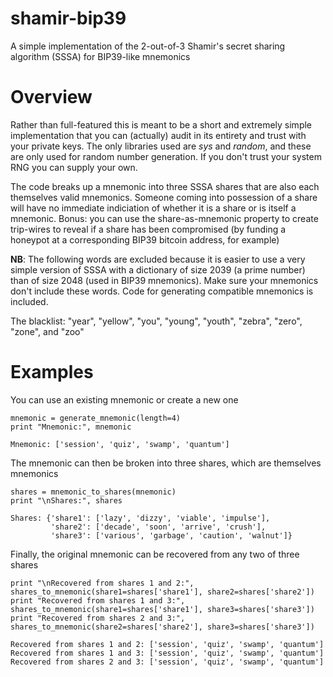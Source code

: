 # shamir-bip39
A simple implementation of the 2-out-of-3 Shamir's secret sharing algorithm (SSSA) for BIP39-like mnemonics

# Overview

Rather than full-featured this is meant to be a short and extremely simple implementation that you can (actually) audit in its entirety and trust with your private keys. The only libraries used are *sys* and *random*, and these are only used for random number generation. If you don't trust your system RNG you can supply your own.

The code breaks up a mnemonic into three SSSA shares that are also each themselves valid mnemonics. Someone coming into possession of a share will have no immediate indiciation of whether it is a share or is itself a mnemonic. Bonus: you can use the share-as-mnemonic property to create trip-wires to reveal if a share has been compromised (by funding a honeypot at a corresponding BIP39 bitcoin address, for example) 

**NB**: The following words are excluded because it is easier to use a very simple version of SSSA with a dictionary of size 2039 (a prime number) than of size 2048 (used in BIP39 mnemonics). Make sure your mnemonics don't include these words. Code for generating compatible mnemonics is included.

The blacklist: "year", "yellow", "you", "young", "youth", "zebra", "zero", "zone", and "zoo"

# Examples

You can use an existing mnemonic or create a new one

```
mnemonic = generate_mnemonic(length=4)
print "Mnemonic:", mnemonic
```

```
Mnemonic: ['session', 'quiz', 'swamp', 'quantum']
```

The mnemonic can then be broken into three shares, which are themselves mnemonics

```
shares = mnemonic_to_shares(mnemonic)
print "\nShares:", shares
```

```
Shares: {'share1': ['lazy', 'dizzy', 'viable', 'impulse'],
         'share2': ['decade', 'soon', 'arrive', 'crush'],
         'share3': ['various', 'garbage', 'caution', 'walnut']}
```

Finally, the original mnemonic can be recovered from any two of three shares

```
print "\nRecovered from shares 1 and 2:", shares_to_mnemonic(share1=shares['share1'], share2=shares['share2'])
print "Recovered from shares 1 and 3:", shares_to_mnemonic(share1=shares['share1'], share3=shares['share3'])
print "Recovered from shares 2 and 3:", shares_to_mnemonic(share2=shares['share2'], share3=shares['share3'])
```

```
Recovered from shares 1 and 2: ['session', 'quiz', 'swamp', 'quantum']
Recovered from shares 1 and 3: ['session', 'quiz', 'swamp', 'quantum']
Recovered from shares 2 and 3: ['session', 'quiz', 'swamp', 'quantum']
```